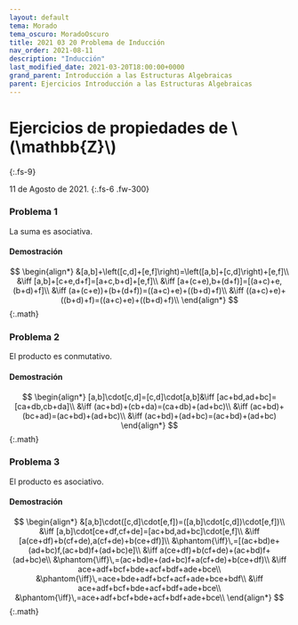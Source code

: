 ```yaml
---
layout: default
tema: Morado
tema_oscuro: MoradoOscuro
title: 2021 03 20 Problema de Inducción
nav_order: 2021-08-11
description: "Inducción"
last_modified_date: 2021-03-20T18:00:00+0000
grand_parent: Introducción a las Estructuras Algebraicas
parent: Ejercicios Introducción a las Estructuras Algebraicas
---
```


# Ejercicios de propiedades de&nbsp;<span class="deg-sitio deg-sitio-texto">\\(\mathbb{Z}\\)</span>
{:.fs-9}

11 de Agosto de 2021.
{:.fs-6 .fw-300}

### Problema&nbsp;<span class="deg-sitio deg-sitio-texto">1</span>

La suma es asociativa.

#### Demostración

$$
\begin{align*}
    &[a,b]+\left([c,d]+[e,f]\right)=\left([a,b]+[c,d]\right)+[e,f]\\
    &\iff [a,b]+[c+e,d+f]=[a+c,b+d]+[e,f]\\
    &\iff [a+(c+e),b+(d+f)]=[(a+c)+e,(b+d)+f]\\
    &\iff (a+(c+e))+(b+(d+f))=((a+c)+e)+((b+d)+f)\\
    &\iff ((a+c)+e)+((b+d)+f)=((a+c)+e)+((b+d)+f)\\
\end{align*}
$${:.math}

### Problema&nbsp;<span class="deg-sitio deg-sitio-texto">2</span>

El producto es conmutativo.

#### Demostración

$$
\begin{align*}
    [a,b]\cdot[c,d]=[c,d]\cdot[a,b]&\iff [ac+bd,ad+bc]=[ca+db,cb+da]\\   
    &\iff (ac+bd)+(cb+da)=(ca+db)+(ad+bc)\\
    &\iff (ac+bd)+(bc+ad)=(ac+bd)+(ad+bc)\\
    &\iff (ac+bd)+(ad+bc)=(ac+bd)+(ad+bc)
\end{align*}
$${:.math}

### Problema&nbsp;<span class="deg-sitio deg-sitio-texto">3</span>

El producto es asociativo.

#### Demostración

$$
\begin{align*}
    &[a,b]\cdot([c,d]\cdot[e,f])=([a,b]\cdot[c,d])\cdot[e,f])\\   
    &\iff [a,b]\cdot[ce+df,cf+de]=[ac+bd,ad+bc]\cdot[e,f]\\
    &\iff [a(ce+df)+b(cf+de),a(cf+de)+b(ce+df)]\\
    &\phantom{\iff}\,=[(ac+bd)e+(ad+bc)f,(ac+bd)f+(ad+bc)e]\\
    &\iff a(ce+df)+b(cf+de)+(ac+bd)f+(ad+bc)e\\
    &\phantom{\iff}\,=(ac+bd)e+(ad+bc)f+a(cf+de)+b(ce+df)\\
    &\iff ace+adf+bcf+bde+acf+bdf+ade+bce\\
    &\phantom{\iff}\,=ace+bde+adf+bcf+acf+ade+bce+bdf\\
    &\iff ace+adf+bcf+bde+acf+bdf+ade+bce\\
    &\phantom{\iff}\,=ace+adf+bcf+bde+acf+bdf+ade+bce\\
\end{align*}
$${:.math}



